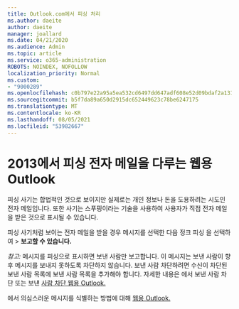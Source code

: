 ```yaml
---
title: Outlook.com에서 피싱 처리
ms.author: daeite
author: daeite
manager: joallard
ms.date: 04/21/2020
ms.audience: Admin
ms.topic: article
ms.service: o365-administration
ROBOTS: NOINDEX, NOFOLLOW
localization_priority: Normal
ms.custom:
- "9000289"
ms.openlocfilehash: c0b797e22a95a5ea532cd6497dd647adf608e52d09bdaf2a13124ecdfe15d5bb
ms.sourcegitcommit: b5f7da89a650d2915dc652449623c78be6247175
ms.translationtype: MT
ms.contentlocale: ko-KR
ms.lasthandoff: 08/05/2021
ms.locfileid: "53982667"
---
```

# <a name="how-to-deal-with-a-phishing-email-in-outlook-on-the-web"></a>2013에서 피싱 전자 메일을 다루는 웹용 Outlook

피싱 사기는 합법적인 것으로 보이지만 실제로는 개인 정보나 돈을 도용하려는 시도인 전자 메일입니다. 또한 사기는 스푸핑이라는 기술을 사용하여 사용자가 직접 전자 메일을 받은 것으로 표시될 수 있습니다.

피싱 사기처럼 보이는 전자 메일을 받을 경우 메시지를 선택한 다음 정크 피싱 을 선택하여  >  **보고할 수 있습니다.**

*참고:* 메시지를 피싱으로 표시하면 보낸 사람만 보고합니다. 이 메시지는 보낸 사람이 향후 메시지를 보내지 못하도록 차단하지 않습니다. 보낸 사람 차단하려면 수신이 차단된 보낸 사람 목록에 보낸 사람 목록을 추가해야 합니다. 자세한 내용은 에서 보낸 사람 차단 또는 보낸 [사람 차단 웹용 Outlook.](https://support.office.com/article/9bf812d4-6995-4d19-901a-76d6e26939b0)

에서 의심스러운 메시지를 식별하는 방법에 대해 [웹용 Outlook.](https://support.office.com/article/3d44102b-6ce3-4f7c-a359-b623bec82206)